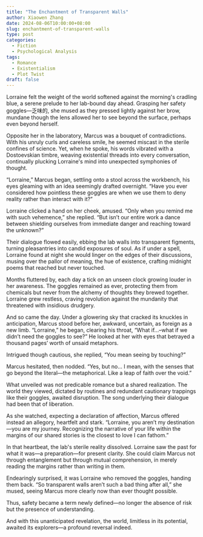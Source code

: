 ```yaml
---
title: "The Enchantment of Transparent Walls"
author: Xiaowen Zhang
date: 2024-08-06T10:00:00+08:00
slug: enchantment-of-transparent-walls
type: post
categories:
  - Fiction
  - Psychological Analysis
tags:
  - Romance
  - Existentialism
  - Plot Twist
draft: false
---
```


Lorraine felt the weight of the world softened against the morning's cradling blue, a serene prelude to her lab-bound day ahead. Grasping her safety goggles—乏味的, she mused as they pressed lightly against her brow, mundane though the lens allowed her to see beyond the surface, perhaps even beyond herself.

Opposite her in the laboratory, Marcus was a bouquet of contradictions. With his unruly curls and careless smile, he seemed miscast in the sterile confines of science. Yet, when he spoke, his words vibrated with a Dostoevskian timbre, weaving existential threads into every conversation, continually plucking Lorraine's mind into unexpected symphonies of thought.

“Lorraine,” Marcus began, settling onto a stool across the workbench, his eyes gleaming with an idea seemingly drafted overnight. “Have you ever considered how pointless these goggles are when we use them to deny reality rather than interact with it?”

Lorraine clicked a hand on her cheek, amused. “Only when you remind me with such vehemence,” she replied. “But isn’t our entire work a dance between shielding ourselves from immediate danger and reaching toward the unknown?”

Their dialogue flowed easily, ebbing the lab walls into transparent figments, turning pleasantries into candid exposures of soul. As if under a spell, Lorraine found at night she would linger on the edges of their discussions, musing over the pallor of meaning, the hue of existence, crafting midnight poems that reached but never touched.

Months fluttered by, each day a tick on an unseen clock growing louder in her awareness. The goggles remained as ever, protecting them from chemicals but never from the alchemy of thoughts they brewed together. Lorraine grew restless, craving revolution against the mundanity that threatened with insidious drudgery.

And so came the day. Under a glowering sky that cracked its knuckles in anticipation, Marcus stood before her, awkward, uncertain, as foreign as a new limb. “Lorraine,” he began, clearing his throat, “What if...–what if we didn’t need the goggles to see?” He looked at her with eyes that betrayed a thousand pages’ worth of unsaid metaphors.

Intrigued though cautious, she replied, “You mean seeing by touching?”

Marcus hesitated, then nodded. “Yes, but no... I mean, with the senses that go beyond the literal—the metaphorical. Like a leap of faith over the void.”

What unveiled was not predicable romance but a shared realization. The world they viewed, dictated by routines and redundant cautionary trappings like their goggles, awaited disruption. The song underlying their dialogue had been that of liberation.

As she watched, expecting a declaration of affection, Marcus offered instead an allegory, heartfelt and stark. “Lorraine, you aren’t my destination—you are my journey. Recognizing the narrative of your life within the margins of our shared stories is the closest to love I can fathom.”

In that heartbeat, the lab's sterile reality dissolved. Lorraine saw the past for what it was—a preparation—for present clarity. She could claim Marcus not through entanglement but through mutual comprehension, in merely reading the margins rather than writing in them.

Endearingly surprised, it was Lorraine who removed the goggles, handing them back. “So transparent walls aren’t such a bad thing after all,” she mused, seeing Marcus more clearly now than ever thought possible.

Thus, safety became a term newly defined—no longer the absence of risk but the presence of understanding.

And with this unanticipated revelation, the world, limitless in its potential, awaited its explorers—a profound reversal indeed.